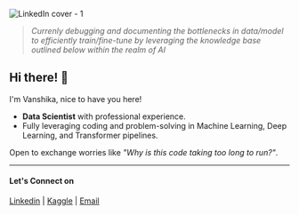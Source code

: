 
<!--![LinkedIn cover - 2](https://github.com/user-attachments/assets/49f58cd3-5abd-4381-b290-43ebb3cf9c70) -->
![LinkedIn cover - 1](https://github.com/user-attachments/assets/ad21f8da-c5fa-4f93-be2e-becaf7e41128)

> *Currenly debugging and documenting the bottlenecks in data/model to efficiently train/fine-tune by leveraging the knowledge base outlined below within the realm of AI*

## Hi there! 👋  
I'm Vanshika, nice to have you here! 

* **Data Scientist** with professional experience.
* Fully leveraging coding and problem-solving in Machine Learning, Deep Learning, and Transformer pipelines.


Open to exchange worries like *"Why is this code taking too long to run?"*.

---

#### Let's Connect on
[Linkedin](https://www.linkedin.com/in/vanshikagupta-/)  |  [Kaggle](https://www.kaggle.com/vanshikagupta1136)  |  [Email](mailto:vanshika.arvind.gupta@gmail.com)


<!--
**vg11072001/vg11072001** is a ✨ _special_ ✨ repository because its `README.md` (this file) appears on your GitHub profile.

Here are some ideas to get you started:
- 🔭 I’m currently working on ...
- 🌱 I’m currently learning ...
- 👯 I’m looking to collaborate on ...
- 🤔 I’m looking for help with ...
- 💬 Ask me about ...
- 📫 How to reach me: ...
- 😄 Pronouns: ...
- ⚡ Fun fact: ...

-->

